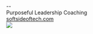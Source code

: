 --  
Purposeful Leadership Coaching  
[softsideoftech.com](https://softsideoftech.com)  
![](https://{{.SiteDomain}}/pixie/{{.SentEmailId}}.png)
